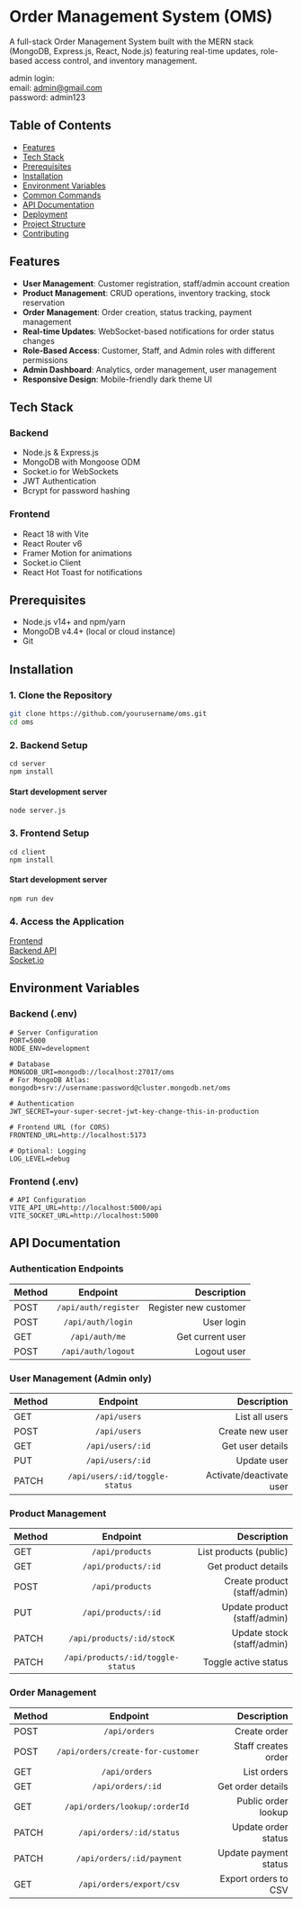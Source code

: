 # Order Management System (OMS)

A full-stack Order Management System built with the MERN stack (MongoDB, Express.js, React, Node.js) featuring real-time updates, role-based access control, and inventory management.

admin login: <br>
email: admin@gmail.com <br> password: admin123

## Table of Contents
- [Features](#features)
- [Tech Stack](#tech-stack)
- [Prerequisites](#prerequisites)
- [Installation](#installation)
- [Environment Variables](#environment-variables)
- [Common Commands](#common-commands)
- [API Documentation](#api-documentation)
- [Deployment](#deployment)
- [Project Structure](#project-structure)
- [Contributing](#contributing)

## Features

- **User Management**: Customer registration, staff/admin account creation
- **Product Management**: CRUD operations, inventory tracking, stock reservation
- **Order Management**: Order creation, status tracking, payment management
- **Real-time Updates**: WebSocket-based notifications for order status changes
- **Role-Based Access**: Customer, Staff, and Admin roles with different permissions
- **Admin Dashboard**: Analytics, order management, user management
- **Responsive Design**: Mobile-friendly dark theme UI

## Tech Stack

### Backend
- Node.js & Express.js
- MongoDB with Mongoose ODM
- Socket.io for WebSockets
- JWT Authentication
- Bcrypt for password hashing

### Frontend
- React 18 with Vite
- React Router v6
- Framer Motion for animations
- Socket.io Client
- React Hot Toast for notifications

## Prerequisites

- Node.js v14+ and npm/yarn
- MongoDB v4.4+ (local or cloud instance)
- Git

## Installation

### 1. Clone the Repository
```bash
git clone https://github.com/yourusername/oms.git
cd oms
```
### 2. Backend Setup
```
cd server
npm install
```

#### Start development server
```
node server.js
```
### 3. Frontend Setup
```
cd client
npm install
```
#### Start development server
```
npm run dev
```

### 4. Access the Application

[Frontend](https://ignipc-pushan.netlify.app/)  
[Backend API](https://order-management-system-9ev0.onrender.com/api)  
[Socket.io](https://order-management-system-9ev0.onrender.com)

## Environment Variables
### Backend (.env)
```
# Server Configuration
PORT=5000
NODE_ENV=development

# Database
MONGODB_URI=mongodb://localhost:27017/oms
# For MongoDB Atlas: mongodb+srv://username:password@cluster.mongodb.net/oms

# Authentication
JWT_SECRET=your-super-secret-jwt-key-change-this-in-production

# Frontend URL (for CORS)
FRONTEND_URL=http://localhost:5173

# Optional: Logging
LOG_LEVEL=debug
```

### Frontend (.env)
```
# API Configuration
VITE_API_URL=http://localhost:5000/api
VITE_SOCKET_URL=http://localhost:5000
```
## API Documentation

### Authentication Endpoints

| Method |  Endpoint | Description |
|:---------|:--------:|---------:|
| POST	 | ```/api/auth/register```	 | Register new customer |
| POST | ```/api/auth/login``` | User login |
|GET|```/api/auth/me```|Get current user|
|POST|```/api/auth/logout```|Logout user|

### User Management (Admin only)

| Method |  Endpoint | Description |
|:---------|:--------:|---------:|
| GET	 | ```/api/users```	 |List all users|
| POST | ```/api/users``` |Create new user|
|GET|```/api/users/:id```|Get user details|
|PUT|```/api/users/:id```|Update user|
|PATCH|```/api/users/:id/toggle-status```|Activate/deactivate user|

### Product Management

| Method |  Endpoint | Description |
|:---------|:--------:|---------:|
| GET	 | ```/api/products```	 |List products (public)|
| GET | ```/api/products/:id``` |Get product details|
|POST|```/api/products```|Create product (staff/admin)|
|PUT|```/api/products/:id```|Update product (staff/admin)|
|PATCH|```/api/products/:id/stocK```|Update stock (staff/admin)|
|PATCH|```/api/products/:id/toggle-status```|Toggle active status|

### Order Management

| Method |  Endpoint | Description |
|:---------|:--------:|---------:|
|POST|```/api/orders```|Create order|
|POST|```/api/orders/create-for-customer	```|Staff creates order|
|GET|```/api/orders	```|List orders|
|GET|```/api/orders/:id	```|Get order details|
|GET|```/api/orders/lookup/:orderId	```|Public order lookup|
|PATCH|```/api/orders/:id/status```|Update order status|
|PATCH|```/api/orders/:id/payment```|Update payment status|
|GET|```/api/orders/export/csv```|Export orders to CSV|

